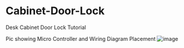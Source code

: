 # Cabinet-Door-Lock
Desk Cabinet Door Lock Tutorial

Pic showing Micro Controller and Wiring Diagram Placement
![image](https://github.com/user-attachments/assets/c0b6b528-3a50-48e4-87b0-16195833b24a)

